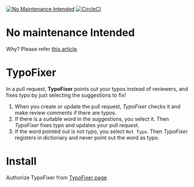 [![No Maintenance Intended](http://unmaintained.tech/badge.svg)](http://unmaintained.tech/) [![CircleCI](https://circleci.com/gh/aha-oretama/TypoFixer.svg?style=svg)](https://circleci.com/gh/aha-oretama/TypoFixer)

# No maintenance Intended

Why? Please refer [this article](). 

# TypoFixer

In a pull request, **TypoFixer** points out your typos instead of reviewers, and fixes typo by just selecting the suggestions to fix!

1. When you create or update the pull request, *TypoFixer* checks it and make review comments if there are typos.
2. If there is a suitable word in the suggestions, you select it. Then *TypoFixer* fixes typo and updates your pull request.
3. If the word pointed out is not typo, you select `Not Typo`. Then *TypoFixer* registers in dictionary and never point out the word as typo.

# Install

Authorize TypoFixer from [TypoFixer page](https://github.com/apps/typofixer).

